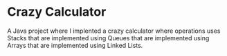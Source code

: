 # Crazy Calculator

A Java project where I implented a crazy calculator where operations uses Stacks that are implemented using Queues that are implemented using Arrays that are implemented using Linked Lists.
